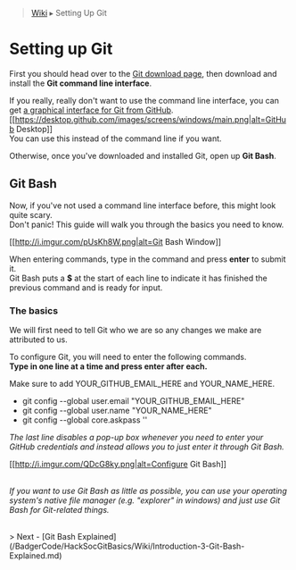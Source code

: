 > [Wiki](Home) ▸ Setting Up Git

# Setting up Git #

First you should head over to the [Git download page](https://git-scm.com/downloads), then download and install the **Git command line interface**.

If you really, really don't want to use the command line interface, you can get [a graphical interface for Git from GitHub](https://desktop.github.com/).<br>
[[https://desktop.github.com/images/screens/windows/main.png|alt=GitHub Desktop]]<br>
You can use this instead of the command line if you want.

Otherwise, once you've downloaded and installed Git, open up **Git Bash**.

## Git Bash ##
Now, if you've not used a command line interface before, this might look quite scary.<br>
Don't panic! This guide will walk you through the basics you need to know.

[[http://i.imgur.com/pUsKh8W.png|alt=Git Bash Window]]

When entering commands, type in the command and press **enter** to submit it.<br>
Git Bash puts a **$** at the start of each line to indicate it has finished the previous command and is ready for input.

### The basics ###
We will first need to tell Git who we are so any changes we make are attributed to us.

To configure Git, you will need to enter the following commands.<br>
**Type in one line at a time and press enter after each.**

Make sure to add YOUR_GITHUB_EMAIL_HERE and YOUR_NAME_HERE.
* git config --global user.email "YOUR_GITHUB_EMAIL_HERE"
* git config --global user.name "YOUR_NAME_HERE"
* git config --global core.askpass ''

_The last line disables a pop-up box whenever you need to enter your GitHub credentials and instead allows you to just enter it through Git Bash._

[[http://i.imgur.com/QDcG8ky.png|alt=Configure Git Bash]]
<br><br>

_If you want to use Git Bash as little as possible, you can use your operating system's native file manager (e.g. "explorer" in windows) and just use Git Bash for Git-related things._

<br>
> Next - [Git Bash Explained](/BadgerCode/HackSocGitBasics/Wiki/Introduction-3-Git-Bash-Explained.md)